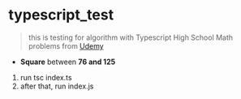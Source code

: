 # typescript_test

> this is testing for algorithm with Typescript High School Math problems from [Udemy](https://www.udemy.com/course/basics-of-arithmetic-required-for-grade6-to-grade-12/)

- **Square** between **76 and 125**

1. run tsc index.ts
1. after that, run index.js
